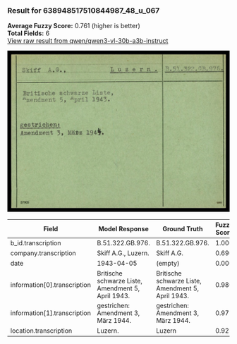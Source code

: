### Result for 638948517510844987_48_u_067
**Average Fuzzy Score:** 0.761 (higher is better)<br>
**Total Fields:** 6<br>
[View raw result from qwen/qwen3-vl-30b-a3b-instruct](https://github.com/RISE-UNIBAS/humanities_data_benchmark/blob/main/results/2025-10-24/T0334/request_T0334_638948517510844987_48_u_067.json)

<img src="https://github.com/RISE-UNIBAS/humanities_data_benchmark/blob/main/benchmarks/blacklist/images/638948517510844987_48_u_067.jpg?raw=true" alt="638948517510844987_48_u_067" width="600px">

| Field | Model Response | Ground Truth | Fuzzy Score | Match |
|-------|----------------|--------------|-------------|-------|
| b_id.transcription | B.51.322.GB.976. | B.51.322.GB.976. | 1.000 | ✅ |
| company.transcription | Skiff A.G., Luzern. | Skiff A.G. | 0.690 | ❌ |
| date | 1943-04-05 | (empty) | 0.000 | ❌ |
| information[0].transcription | Britische schwarze Liste, Amendment 5, April 1943. | Britische schwarze Liste,<br>Amendment 5, April 1943. | 0.980 | ✅ |
| information[1].transcription | gestrichen: Amendment 3, März 1944. | gestrichen:<br>Amendment 3, März 1944. | 0.971 | ✅ |
| location.transcription | Luzern. | Luzern | 0.923 | ✅ |

